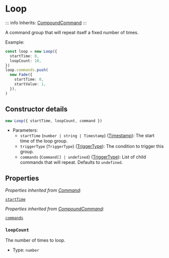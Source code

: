 # Loop

::: info
Inherits: [CompoundCommand](./compoundcommand)
:::

A command group that will repeat itself a fixed number of times.

Example:

```ts
const loop = new Loop({
  startTime: 0,
  loopCount: 10,
})
loop.commands.push(
  new Fade({
    startTime: 0,
    startValue: 1,
  }),
)
```

## Constructor details

```ts
new Loop({ startTime, loopCount, command })
```

- Parameters:
  - `startTime` (`number | string | Timestamp`) ([Timestamp](./timestamp)): The start time of the loop group.
  - `triggerType` (`TriggerType`) ([TriggerType](./triggertype)): The condition to trigger this group.
  - `commands` (`Command[] | undefined`) ([TriggerType](./triggertype)): List of child commands that will repeat. Defaults to `undefined`.


## Properties

_Properties inherited from [Command](./command):_

[`startTime`](./command#startTime)

_Properties inherited from [CompoundCommand](./compoundcommand):_

[`commands`](./compoundcommand#commands)

### `loopCount`

The number of times to loop.

- Type: `number`
